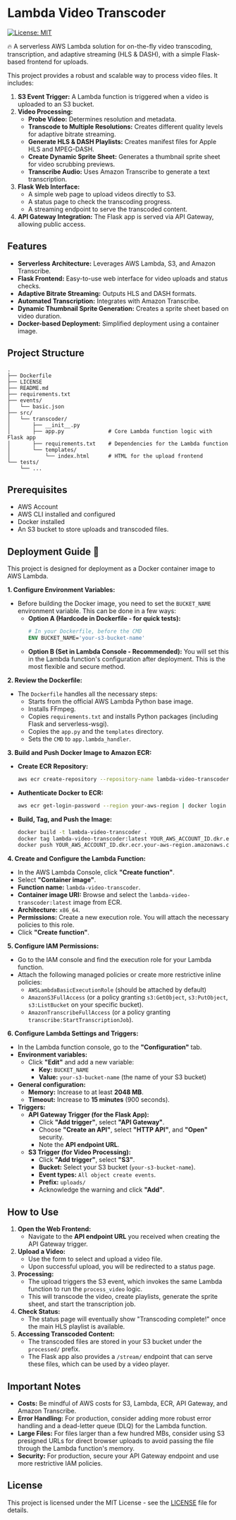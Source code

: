 # Lambda Video Transcoder

[![License: MIT](https://img.shields.io/badge/License-MIT-yellow.svg)](https://opensource.org/licenses/MIT)

🔥 A serverless AWS Lambda solution for on-the-fly video transcoding, transcription, and adaptive streaming (HLS & DASH), with a simple Flask-based frontend for uploads.

This project provides a robust and scalable way to process video files. It includes:
1.  **S3 Event Trigger:** A Lambda function is triggered when a video is uploaded to an S3 bucket.
2.  **Video Processing:**
    *   **Probe Video:** Determines resolution and metadata.
    *   **Transcode to Multiple Resolutions:** Creates different quality levels for adaptive bitrate streaming.
    *   **Generate HLS & DASH Playlists:** Creates manifest files for Apple HLS and MPEG-DASH.
    *   **Create Dynamic Sprite Sheet:** Generates a thumbnail sprite sheet for video scrubbing previews.
    *   **Transcribe Audio:** Uses Amazon Transcribe to generate a text transcription.
3.  **Flask Web Interface:**
    *   A simple web page to upload videos directly to S3.
    *   A status page to check the transcoding progress.
    *   A streaming endpoint to serve the transcoded content.
4.  **API Gateway Integration:** The Flask app is served via API Gateway, allowing public access.

## Features
-   **Serverless Architecture:** Leverages AWS Lambda, S3, and Amazon Transcribe.
-   **Flask Frontend:** Easy-to-use web interface for video uploads and status checks.
-   **Adaptive Bitrate Streaming:** Outputs HLS and DASH formats.
-   **Automated Transcription:** Integrates with Amazon Transcribe.
-   **Dynamic Thumbnail Sprite Generation:** Creates a sprite sheet based on video duration.
-   **Docker-based Deployment:** Simplified deployment using a container image.

## Project Structure
```
.
├── Dockerfile
├── LICENSE
├── README.md
├── requirements.txt
├── events/
│   └── basic.json
├── src/
│   └── transcoder/
│       ├── __init__.py
│       ├── app.py              # Core Lambda function logic with Flask app
│       ├── requirements.txt    # Dependencies for the Lambda function
│       └── templates/
│           └── index.html      # HTML for the upload frontend
└── tests/
    └── ...
```

## Prerequisites
-   AWS Account
-   AWS CLI installed and configured
-   Docker installed
-   An S3 bucket to store uploads and transcoded files.

## Deployment Guide 🚀

This project is designed for deployment as a Docker container image to AWS Lambda.

**1. Configure Environment Variables:**
   - Before building the Docker image, you need to set the `BUCKET_NAME` environment variable. This can be done in a few ways:
     - **Option A (Hardcode in Dockerfile - for quick tests):**
       ```dockerfile
       # In your Dockerfile, before the CMD
       ENV BUCKET_NAME='your-s3-bucket-name'
       ```
     - **Option B (Set in Lambda Console - Recommended):** You will set this in the Lambda function's configuration after deployment. This is the most flexible and secure method.

**2. Review the Dockerfile:**
   - The `Dockerfile` handles all the necessary steps:
     - Starts from the official AWS Lambda Python base image.
     - Installs FFmpeg.
     - Copies `requirements.txt` and installs Python packages (including Flask and serverless-wsgi).
     - Copies the `app.py` and the `templates` directory.
     - Sets the `CMD` to `app.lambda_handler`.

**3. Build and Push Docker Image to Amazon ECR:**
   - **Create ECR Repository:**
     ```bash
     aws ecr create-repository --repository-name lambda-video-transcoder --image-scanning-configuration scanOnPush=true --region your-aws-region
     ```
   - **Authenticate Docker to ECR:**
     ```bash
     aws ecr get-login-password --region your-aws-region | docker login --username AWS --password-stdin YOUR_AWS_ACCOUNT_ID.dkr.ecr.your-aws-region.amazonaws.com
     ```
   - **Build, Tag, and Push the Image:**
     ```bash
     docker build -t lambda-video-transcoder .
     docker tag lambda-video-transcoder:latest YOUR_AWS_ACCOUNT_ID.dkr.ecr.your-aws-region.amazonaws.com/lambda-video-transcoder:latest
     docker push YOUR_AWS_ACCOUNT_ID.dkr.ecr.your-aws-region.amazonaws.com/lambda-video-transcoder:latest
     ```

**4. Create and Configure the Lambda Function:**
   - In the AWS Lambda Console, click **"Create function"**.
   - Select **"Container image"**.
   - **Function name:** `lambda-video-transcoder`.
   - **Container image URI:** Browse and select the `lambda-video-transcoder:latest` image from ECR.
   - **Architecture:** `x86_64`.
   - **Permissions:** Create a new execution role. You will attach the necessary policies to this role.
   - Click **"Create function"**.

**5. Configure IAM Permissions:**
   - Go to the IAM console and find the execution role for your Lambda function.
   - Attach the following managed policies or create more restrictive inline policies:
     - `AWSLambdaBasicExecutionRole` (should be attached by default)
     - `AmazonS3FullAccess` (or a policy granting `s3:GetObject`, `s3:PutObject`, `s3:ListBucket` on your specific bucket).
     - `AmazonTranscribeFullAccess` (or a policy granting `transcribe:StartTranscriptionJob`).

**6. Configure Lambda Settings and Triggers:**
   - In the Lambda function console, go to the **"Configuration"** tab.
   - **Environment variables:**
     - Click **"Edit"** and add a new variable:
       - **Key:** `BUCKET_NAME`
       - **Value:** `your-s3-bucket-name` (the name of your S3 bucket)
   - **General configuration:**
     - **Memory:** Increase to at least **2048 MB**.
     - **Timeout:** Increase to **15 minutes** (900 seconds).
   - **Triggers:**
     - **API Gateway Trigger (for the Flask App):**
       - Click **"Add trigger"**, select **"API Gateway"**.
       - Choose **"Create an API"**, select **"HTTP API"**, and **"Open"** security.
       - Note the **API endpoint URL**.
     - **S3 Trigger (for Video Processing):**
       - Click **"Add trigger"**, select **"S3"**.
       - **Bucket:** Select your S3 bucket (`your-s3-bucket-name`).
       - **Event types:** `All object create events`.
       - **Prefix:** `uploads/`
       - Acknowledge the warning and click **"Add"**.

## How to Use

1.  **Open the Web Frontend:**
    - Navigate to the **API endpoint URL** you received when creating the API Gateway trigger.
2.  **Upload a Video:**
    - Use the form to select and upload a video file.
    - Upon successful upload, you will be redirected to a status page.
3.  **Processing:**
    - The upload triggers the S3 event, which invokes the same Lambda function to run the `process_video` logic.
    - This will transcode the video, create playlists, generate the sprite sheet, and start the transcription job.
4.  **Check Status:**
    - The status page will eventually show "Transcoding complete!" once the main HLS playlist is available.
5.  **Accessing Transcoded Content:**
    - The transcoded files are stored in your S3 bucket under the `processed/` prefix.
    - The Flask app also provides a `/stream/` endpoint that can serve these files, which can be used by a video player.

## Important Notes
- **Costs:** Be mindful of AWS costs for S3, Lambda, ECR, API Gateway, and Amazon Transcribe.
- **Error Handling:** For production, consider adding more robust error handling and a dead-letter queue (DLQ) for the Lambda function.
- **Large Files:** For files larger than a few hundred MBs, consider using S3 presigned URLs for direct browser uploads to avoid passing the file through the Lambda function's memory.
- **Security:** For production, secure your API Gateway endpoint and use more restrictive IAM policies.

## License
This project is licensed under the MIT License - see the [LICENSE](LICENSE) file for details.
